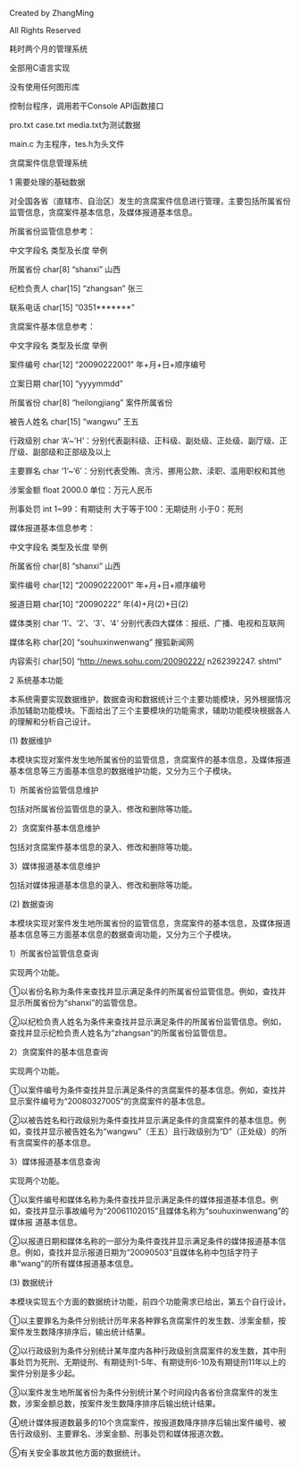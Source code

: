 
Created by ZhangMing

All Rights Reserved

耗时两个月的管理系统

全部用C语言实现

没有使用任何图形库

控制台程序，调用若干Console API函数接口

pro.txt     case.txt      media.txt为测试数据

main.c  为主程序，tes.h为头文件




贪腐案件信息管理系统

1 需要处理的基础数据

对全国各省（直辖市、自治区）发生的贪腐案件信息进行管理，主要包括所属省份监管信息，贪腐案件基本信息，及媒体报道基本信息。

所属省份监管信息参考：

中文字段名	类型及长度	举例

所属省份	char[8]	“shanxi”    山西

纪检负责人	char[15]	“zhangsan”  张三

联系电话	char[15]	“0351*******”


贪腐案件基本信息参考：

中文字段名	类型及长度	               举例

案件编号	char[12]	“20090222001”  年+月+日+顺序编号

立案日期	char[10]	“yyyymmdd”

所属省份	char[8]	         “heilongjiang”   案件所属省份

被告人姓名	char[15]	“wangwu”      王五

行政级别	char	          ‘A’~’H’：分别代表副科级、正科级、副处级、正处级、副厅级、正厅级、副部级和正部级及以上

主要罪名	char	      ‘1’~‘6’：分别代表受贿、贪污、挪用公款、渎职、滥用职权和其他

涉案金额	float	              2000.0      单位：万元人民币

刑事处罚	int	          1~99：有期徒刑  大于等于100：无期徒刑  小于0：死刑



媒体报道基本信息参考：

中文字段名	类型及长度	举例

所属省份	char[8]	“shanxi”    山西

案件编号	char[12]	“20090222001”  年+月+日+顺序编号

报道日期	char[10]	“20090222”     年(4)+月(2)+日(2)

媒体类别	char		‘1’、‘2’、‘3’、‘4’   分别代表四大媒体：报纸、广播、电视和互联网

媒体名称	char[20]	“souhuxinwenwang”    搜狐新闻网

内容索引	char[50]	“http://news.sohu.com/20090222/ n262392247. shtml”



2 系统基本功能

本系统需要实现数据维护，数据查询和数据统计三个主要功能模块，另外根据情况添加辅助功能模块。下面给出了三个主要模块的功能需求，辅助功能模块根据各人的理解和分析自己设计。

(1) 数据维护

本模块实现对案件发生地所属省份的监管信息，贪腐案件的基本信息，及媒体报道基本信息等三方面基本信息的数据维护功能，又分为三个子模块。

1）所属省份监管信息维护

包括对所属省份监管信息的录入、修改和删除等功能。

2）贪腐案件基本信息维护

包括对贪腐案件基本信息的录入、修改和删除等功能。

3）媒体报道基本信息维护

包括对媒体报道基本信息的录入、修改和删除等功能。


(2) 数据查询

本模块实现对案件发生地所属省份的监管信息，贪腐案件的基本信息，及媒体报道基本信息等三方面基本信息的数据查询功能，又分为三个子模块。

1）所属省份监管信息查询

实现两个功能。

①以省份名称为条件来查找并显示满足条件的所属省份监管信息。例如，查找并显示所属省份为“shanxi”的监管信息。

②以纪检负责人姓名为条件来查找并显示满足条件的所属省份监管信息。例如，查找并显示纪检负责人姓名为“zhangsan”的所属省份监管信息。


2）贪腐案件的基本信息查询

实现两个功能。

①以案件编号为条件查找并显示满足条件的贪腐案件的基本信息。例如，查找并显示案件编号为“20080327005”的贪腐案件的基本信息。

②以被告姓名和行政级别为条件查找并显示满足条件的贪腐案件的基本信息。例如，查找并显示被告姓名为“wangwu”（王五）且行政级别为“D”（正处级）的所有贪腐案件的基本信息。

3）媒体报道基本信息查询

实现两个功能。

①以案件编号和媒体名称为条件查找并显示满足条件的媒体报道基本信息。例如，查找并显示事故编号为“20061102015”且媒体名称为“souhuxinwenwang”的媒体报 道基本信息。

②以报道日期和媒体名称的一部分为条件查找并显示满足条件的媒体报道基本信息。例如，查找并显示报道日期为“20090503”且媒体名称中包括字符子串“wang”的所有媒体报道基本信息。

(3) 数据统计

本模块实现五个方面的数据统计功能，前四个功能需求已给出，第五个自行设计。

①以主要罪名为条件分别统计历年来各种罪名贪腐案件的发生数、涉案金额，按案件发生数降序排序后，输出统计结果。

②以行政级别为条件分别统计某年度内各种行政级别贪腐案件的发生数，其中刑事处罚为死刑、无期徒刑、有期徒刑1-5年、有期徒刑6-10及有期徒刑11年以上的案件分别是多少起。

③以案件发生地所属省份为条件分别统计某个时间段内各省份贪腐案件的发生数，涉案金额总数，按案件发生数降序排序后输出统计结果。

④统计媒体报道数最多的10个贪腐案件，按报道数降序排序后输出案件编号、被告行政级别、主要罪名、涉案金额、刑事处罚和媒体报道次数。

⑤有关安全事故其他方面的数据统计。
